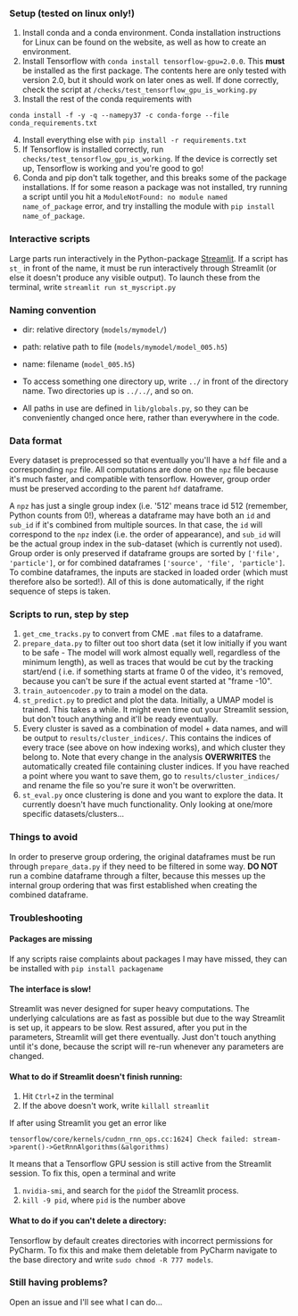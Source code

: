 ### Setup (tested on linux only!)
1. Install conda and a conda environment. Conda installation instructions for
Linux can be found on the website, as well as how to create an environment.
2. Install Tensorflow with `conda install tensorflow-gpu=2.0.0`. This **must**
be installed as the first package. The contents here are only tested with 
version 2.0, but it should work on later ones as well. If done correctly,
check the script at  `/checks/test_tensorflow_gpu_is_working.py`
3. Install the rest of the conda requirements with   
````
conda install -f -y -q --namepy37 -c conda-forge --file conda_requirements.txt
````
4. Install everything else with `pip install -r requirements.txt`
5. If Tensorflow is installed correctly, run 
`checks/test_tensorflow_gpu_is_working`. If the device is correctly set up,
Tensorflow is working and you're good to go!
6. Conda and pip don't talk together, and this breaks some of the package
installations. If for some reason a package was not installed, try running a 
script until you hit a `ModuleNotFound: no module named name_of_package` error,
and try installing the module with `pip install name_of_package`.

### Interactive scripts
Large parts run interactively in the Python-package
[Streamlit](www.streamlit.io). If a script has `st_` in front of the name, it
must be run interactively through Streamlit (or else it doesn't produce any
visible output). To launch these from the terminal, write 
`streamlit run st_myscript.py`

### Naming convention

* dir: relative directory (`models/mymodel/`)

* path: relative path to file (`models/mymodel/model_005.h5`)

* name: filename (`model_005.h5`)

* To access something one directory up, write `../` in front of the directory
name. Two directories up is `../../`, and so on.

* All paths in use are defined in `lib/globals.py`, so they can be conveniently
changed once here, rather than everywhere in the code.

### Data format
Every dataset is preprocessed so that eventually you'll have a `hdf` file and a
corresponding `npz` file. All computations are done on the `npz` file because
it's much faster, and compatible with tensorflow. However, group order must be
preserved according to the parent `hdf` dataframe.

A `npz` has just a single group index (i.e. '512' means trace id 512 (remember,
Python counts from 0!), whereas a dataframe may have both an `id` and `sub_id`
if it's combined from multiple sources. In that case, the `id` will correspond
to the `npz` index (i.e. the order of appearance), and `sub_id` will be the
actual group index in the sub-dataset (which is currently not used). Group order
is only preserved if dataframe groups are sorted by `['file', 'particle']`, or
for combined dataframes `['source', 'file', 'particle']`. To combine dataframes,
the inputs are stacked in loaded order (which must therefore also be sorted!).
All of this is done automatically, if the right sequence of steps is taken. 


### Scripts to run, step by step
1. `get_cme_tracks.py` to convert from CME `.mat` files to a dataframe.
2. `prepare_data.py` to filter out too short data (set it low initially if you 
want to be safe - The model will work almost equally well, regardless of the 
minimum length), as well as traces that would be cut by the tracking start/end (
i.e. if something starts at frame 0 of the video, it's removed, because you
can't be sure if the actual event started at "frame -10". 
3. `train_autoencoder.py` to train a model on the data.
4. `st_predict.py` to predict and plot the data. Initially, a UMAP model is
trained. This takes a while. It might even time out your Streamlit session, but
don't touch anything and it'll be ready eventually.
5. Every cluster is saved as a combination of model + data names, and will be
output to `results/cluster_indices/`. This contains the indices of every trace
(see above on how indexing works), and which cluster they belong to. Note that
every change in the analysis **OVERWRITES** the automatically created file
containing cluster indices. If you have reached a point where you want to save
them, go to `results/cluster_indices/` and rename the file so you're sure it
won't be overwritten. 
6. `st_eval.py` once clustering is done and you want to explore the data. It
currently doesn't have much functionality. Only looking at one/more specific
datasets/clusters...

### Things to avoid
In order to preserve group ordering, the original dataframes must be run through
 `prepare_data.py` if they need to be filtered in some way. **DO NOT** run a
 combine dataframe through a filter, because this messes up the internal group
 ordering that was first established when creating the combined dataframe.

### Troubleshooting
#### Packages are missing
If any scripts raise complaints about packages I may have missed, they can be installed with
`pip install packagename`


#### The interface is slow!
Streamlit was never designed for super heavy computations. The underlying calculations are as fast as possible
but due to the way Streamlit is set up, it appears to be slow. Rest assured, after you put in the parameters,
Streamlit will get there eventually. Just don't touch anything until it's done, because the script will re-run
whenever any parameters are changed.


#### What to do if Streamlit doesn't finish running:

1. Hit `Ctrl+Z` in the terminal
2. If the above doesn't work, write `killall streamlit`

If after using Streamlit you get an error like
````
tensorflow/core/kernels/cudnn_rnn_ops.cc:1624] Check failed: stream->parent()->GetRnnAlgorithms(&algorithms)
````
It means that a Tensorflow GPU session is still active from the Streamlit session.
To fix this, open a terminal and write
1. `nvidia-smi`, and search for the `pid`of the Streamlit process.
2. `kill -9 pid`, where `pid` is the number above

#### What to do if you can't delete a directory:
Tensorflow by default creates directories with incorrect permissions for PyCharm.
To fix this and make them deletable from PyCharm navigate to the base directory and write
`sudo chmod -R 777 models`.

### Still having problems?
Open an issue and I'll see what I can do...